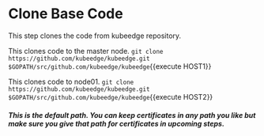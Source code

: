 # Clone Base Code

This step clones the code from kubeedge repository. 

This clones code to the master node.
`git clone https://github.com/kubeedge/kubeedge.git $GOPATH/src/github.com/kubeedge/kubeedge`{{execute HOST1}}

This clones code to node01.
`git clone https://github.com/kubeedge/kubeedge.git $GOPATH/src/github.com/kubeedge/kubeedge`{{execute HOST2}}

##### _This is the default path. You can keep certificates in any path you like but make sure you give that path for certificates in upcoming steps._